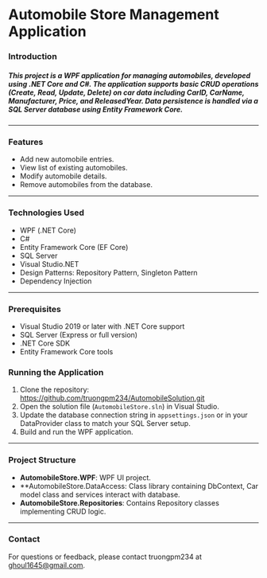 # Automobile Store Management Application

### Introduction

##### This project is a WPF application for managing automobiles, developed using .NET Core and C#. The application supports basic CRUD operations (Create, Read, Update, Delete) on car data including CarID, CarName, Manufacturer, Price, and ReleasedYear. Data persistence is handled via a SQL Server database using Entity Framework Core.
---

### Features

- Add new automobile entries.
- View list of existing automobiles.
- Modify automobile details.
- Remove automobiles from the database.
---

### Technologies Used

- WPF (.NET Core)
- C#
- Entity Framework Core (EF Core)
- SQL Server
- Visual Studio.NET
- Design Patterns: Repository Pattern, Singleton Pattern
- Dependency Injection
---

### Prerequisites

- Visual Studio 2019 or later with .NET Core support
- SQL Server (Express or full version)
- .NET Core SDK
- Entity Framework Core tools

### Running the Application

1. Clone the repository: https://github.com/truongpm234/AutomobileSolution.git
2. Open the solution file (`AutomobileStore.sln`) in Visual Studio.
3. Update the database connection string in `appsettings.json` or in your DataProvider class to match your SQL Server setup.
4. Build and run the WPF application.
---

### Project Structure

- **AutomobileStore.WPF**: WPF UI project.
- **AutomobileStore.DataAccess: Class library containing DbContext, Car model class and services interact with database.
- **AutomobileStore.Repositories**: Contains Repository classes implementing CRUD logic.
---

### Contact

For questions or feedback, please contact truongpm234 at ghoul1645@gmail.com.

